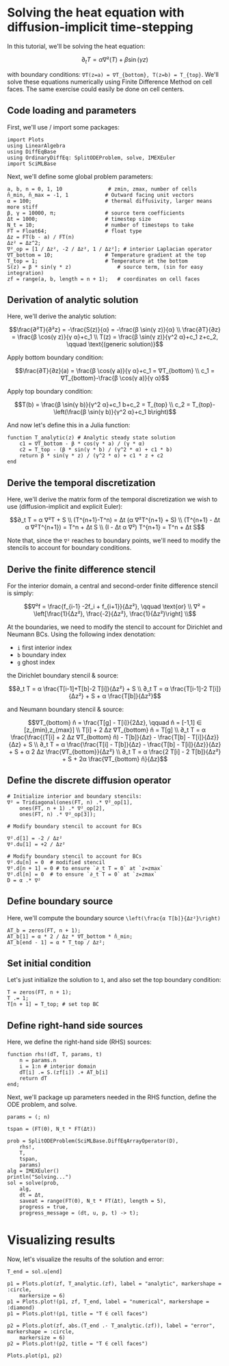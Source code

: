 # Solving the heat equation with diffusion-implicit time-stepping

In this tutorial, we'll be solving the heat equation:

```math
∂_t T = α ∇²(T) + β \sin(γ z)
```

with boundary conditions: ``∇T(z=a) = ∇T_{bottom}, T(z=b) = T_{top}``. We'll solve these equations numerically using Finite Difference Method on cell faces. The same exercise could easily be done on cell centers.

## Code loading and parameters

First, we'll use / import some packages:

```@example diffusionimplicit
import Plots
using LinearAlgebra
using DiffEqBase
using OrdinaryDiffEq: SplitODEProblem, solve, IMEXEuler
import SciMLBase
```

Next, we'll define some global problem parameters:

```@example diffusionimplicit
a, b, n = 0, 1, 10               # zmin, zmax, number of cells
n̂_min, n̂_max = -1, 1            # Outward facing unit vectors
α = 100;                        # thermal diffusivity, larger means more stiff
β, γ = 10000, π;                # source term coefficients
Δt = 1000;                      # timestep size
N_t = 10;                       # number of timesteps to take
FT = Float64;                   # float type
Δz = FT(b - a) / FT(n)
Δz² = Δz^2;
∇²_op = [1 / Δz², -2 / Δz², 1 / Δz²]; # interior Laplacian operator
∇T_bottom = 10;                 # Temperature gradient at the top
T_top = 1;                      # Temperature at the bottom
S(z) = β * sin(γ * z)               # source term, (sin for easy integration)
zf = range(a, b, length = n + 1);   # coordinates on cell faces
```

## Derivation of analytic solution

Here, we'll derive the analytic solution:

```math
\frac{∂²T}{∂²z} = -\frac{S(z)}{α} = -\frac{β \sin(γ z)}{α} \\
\frac{∂T}{∂z} = \frac{β \cos(γ z)}{γ α}+c_1 \\
T(z) = \frac{β \sin(γ z)}{γ^2 α}+c_1 z+c_2, \qquad \text{(generic solution)}
```

Apply bottom boundary condition:

```math
\frac{∂T}{∂z}(a) = \frac{β \cos(γ a)}{γ α}+c_1 = ∇T_{bottom} \\
c_1 = ∇T_{bottom}-\frac{β \cos(γ a)}{γ α}
```

Apply top boundary condition:

```math
T(b) = \frac{β \sin(γ b)}{γ^2 α}+c_1 b+c_2 = T_{top} \\
c_2 = T_{top}-\left(\frac{β \sin(γ b)}{γ^2 α}+c_1 b\right)
```

And now let's define this in a Julia function:

```@example diffusionimplicit
function T_analytic(z) # Analytic steady state solution
    c1 = ∇T_bottom - β * cos(γ * a) / (γ * α)
    c2 = T_top - (β * sin(γ * b) / (γ^2 * α) + c1 * b)
    return β * sin(γ * z) / (γ^2 * α) + c1 * z + c2
end
```

## Derive the temporal discretization

Here, we'll derive the matrix form of the temporal discretization we wish to use (diffusion-implicit and explicit Euler):

```math
∂_t T = α ∇²T + S \\
(T^{n+1}-T^n) = Δt (α  ∇²T^{n+1} + S) \\
(T^{n+1} - Δt α ∇²T^{n+1}) = T^n + Δt S \\
(I - Δt α ∇²) T^{n+1} = T^n + Δt S
```

Note that, since the ``∇²`` reaches to boundary points, we'll need to modify the stencils to account for boundary conditions.

## Derive the finite difference stencil

For the interior domain, a central and second-order finite difference stencil is simply:

```math
∇²f = \frac{f_{i-1} -2f_i + f_{i+1}}{Δz²}, \qquad \text{or} \\
∇² = \left[\frac{1}{Δz²}, \frac{-2}{Δz²}, \frac{1}{Δz²}\right] \\
```

At the boundaries, we need to modify the stencil to account for Dirichlet and Neumann BCs. Using the following index denotation:

  - `i` first interior index
  - `b` boundary index
  - `g` ghost index

the Dirichlet boundary stencil & source:

```math
∂_t T = α \frac{T[i-1]+T[b]-2 T[i]}{Δz²} + S \\
∂_t T = α \frac{T[i-1]-2 T[i]}{Δz²} + S + α \frac{T[b]}{Δz²}
```

and Neumann boundary stencil & source:

```math
∇T_{bottom} n̂ = \frac{T[g] - T[i]}{2Δz}, \qquad    n̂ = [-1,1] ∈ [z_{min},z_{max}] \\
T[i] + 2 Δz ∇T_{bottom} n̂ = T[g] \\
∂_t T = α \frac{\frac{(T[i] + 2 Δz ∇T_{bottom} n̂) - T[b]}{Δz} - \frac{T[b] - T[i]}{Δz}}{Δz} + S \\
∂_t T = α \frac{\frac{T[i] - T[b]}{Δz} - \frac{T[b] - T[i]}{Δz}}{Δz} + S + α 2 Δz \frac{∇T_{bottom}}{Δz²} \\
∂_t T = α \frac{2 T[i] - 2 T[b]}{Δz²} + S + 2α \frac{∇T_{bottom} n̂}{Δz}
```

## Define the discrete diffusion operator

```@example diffusionimplicit
# Initialize interior and boundary stencils:
∇² = Tridiagonal(ones(FT, n) .* ∇²_op[1],
    ones(FT, n + 1) .* ∇²_op[2],
    ones(FT, n) .* ∇²_op[3]);

# Modify boundary stencil to account for BCs

∇².d[1] = -2 / Δz²
∇².du[1] = +2 / Δz²

# Modify boundary stencil to account for BCs
∇².du[n] = 0  # modified stencil
∇².d[n + 1] = 0 # to ensure `∂_t T = 0` at `z=zmax`
∇².dl[n] = 0  # to ensure `∂_t T = 0` at `z=zmax`
D = α .* ∇²
```

## Define boundary source

Here, we'll compute the boundary source ``\left(\frac{α T[b]}{Δz²}\right)``

```@example diffusionimplicit
AT_b = zeros(FT, n + 1);
AT_b[1] = α * 2 / Δz * ∇T_bottom * n̂_min;
AT_b[end - 1] = α * T_top / Δz²;
```

## Set initial condition

Let's just initialize the solution to `1`, and also set the top boundary condition:

```@example diffusionimplicit
T = zeros(FT, n + 1);
T .= 1;
T[n + 1] = T_top; # set top BC
```

## Define right-hand side sources

Here, we define the right-hand side (RHS) sources:

```@example diffusionimplicit
function rhs!(dT, T, params, t)
    n = params.n
    i = 1:n # interior domain
    dT[i] .= S.(zf[i]) .+ AT_b[i]
    return dT
end;
```

Next, we'll package up parameters needed in the RHS function, define the ODE problem, and solve.

```@example diffusionimplicit
params = (; n)

tspan = (FT(0), N_t * FT(Δt))

prob = SplitODEProblem(SciMLBase.DiffEqArrayOperator(D),
    rhs!,
    T,
    tspan,
    params)
alg = IMEXEuler()
println("Solving...")
sol = solve(prob,
    alg,
    dt = Δt,
    saveat = range(FT(0), N_t * FT(Δt), length = 5),
    progress = true,
    progress_message = (dt, u, p, t) -> t);
```

# Visualizing results

Now, let's visualize the results of the solution and error:

```@example diffusionimplicit
T_end = sol.u[end]

p1 = Plots.plot(zf, T_analytic.(zf), label = "analytic", markershape = :circle,
    markersize = 6)
p1 = Plots.plot!(p1, zf, T_end, label = "numerical", markershape = :diamond)
p1 = Plots.plot!(p1, title = "T ∈ cell faces")

p2 = Plots.plot(zf, abs.(T_end .- T_analytic.(zf)), label = "error", markershape = :circle,
    markersize = 6)
p2 = Plots.plot!(p2, title = "T ∈ cell faces")

Plots.plot(p1, p2)
```
